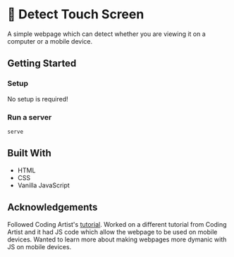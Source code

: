 # 📱 Detect Touch Screen

A simple webpage which can detect whether you are viewing it on a computer or a mobile device.

## Getting Started
### Setup

No setup is required! 

### Run a server
```
serve
```

## Built With
- HTML
- CSS
- Vanilla JavaScript 

## Acknowledgements
Followed Coding Artist's [tutorial](https://www.youtube.com/watch?v=Om9DvF4Gr_Y). Worked on a different tutorial from Coding Artist and it had JS code which allow the webpage to be used on mobile devices. Wanted to learn more about making webpages more dymanic with JS on mobile devices.
